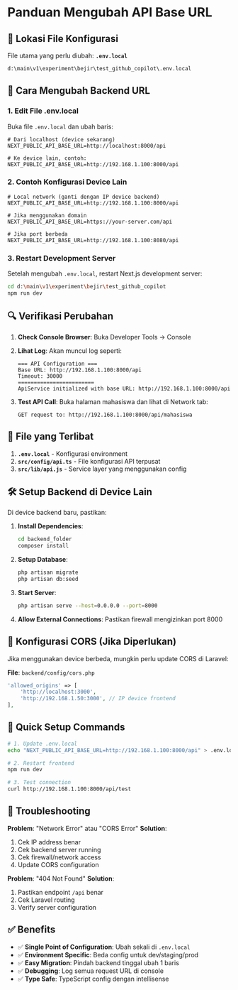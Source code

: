 # Panduan Mengubah API Base URL

## 📍 Lokasi File Konfigurasi

File utama yang perlu diubah: **`.env.local`**

```bash
d:\main\v1\experiment\bejir\test_github_copilot\.env.local
```

## 🔧 Cara Mengubah Backend URL

### 1. Edit File .env.local

Buka file `.env.local` dan ubah baris:

```env
# Dari localhost (device sekarang)
NEXT_PUBLIC_API_BASE_URL=http://localhost:8000/api

# Ke device lain, contoh:
NEXT_PUBLIC_API_BASE_URL=http://192.168.1.100:8000/api
```

### 2. Contoh Konfigurasi Device Lain

```env
# Local network (ganti dengan IP device backend)
NEXT_PUBLIC_API_BASE_URL=http://192.168.1.100:8000/api

# Jika menggunakan domain
NEXT_PUBLIC_API_BASE_URL=https://your-server.com/api

# Jika port berbeda
NEXT_PUBLIC_API_BASE_URL=http://192.168.1.100:8080/api
```

### 3. Restart Development Server

Setelah mengubah `.env.local`, restart Next.js development server:

```bash
cd d:\main\v1\experiment\bejir\test_github_copilot
npm run dev
```

## 🔍 Verifikasi Perubahan

1. **Check Console Browser**: Buka Developer Tools → Console
2. **Lihat Log**: Akan muncul log seperti:
   ```
   === API Configuration ===
   Base URL: http://192.168.1.100:8000/api
   Timeout: 30000
   ========================
   ApiService initialized with base URL: http://192.168.1.100:8000/api
   ```

3. **Test API Call**: Buka halaman mahasiswa dan lihat di Network tab:
   ```
   GET request to: http://192.168.1.100:8000/api/mahasiswa
   ```

## 📁 File yang Terlibat

1. **`.env.local`** - Konfigurasi environment
2. **`src/config/api.ts`** - File konfigurasi API terpusat
3. **`src/lib/api.js`** - Service layer yang menggunakan config

## 🛠️ Setup Backend di Device Lain

Di device backend baru, pastikan:

1. **Install Dependencies**:
   ```bash
   cd backend_folder
   composer install
   ```

2. **Setup Database**:
   ```bash
   php artisan migrate
   php artisan db:seed
   ```

3. **Start Server**:
   ```bash
   php artisan serve --host=0.0.0.0 --port=8000
   ```

4. **Allow External Connections**: Pastikan firewall mengizinkan port 8000

## 🔐 Konfigurasi CORS (Jika Diperlukan)

Jika menggunakan device berbeda, mungkin perlu update CORS di Laravel:

**File**: `backend/config/cors.php`
```php
'allowed_origins' => [
    'http://localhost:3000',
    'http://192.168.1.50:3000', // IP device frontend
],
```

## 🚀 Quick Setup Commands

```bash
# 1. Update .env.local
echo "NEXT_PUBLIC_API_BASE_URL=http://192.168.1.100:8000/api" > .env.local

# 2. Restart frontend
npm run dev

# 3. Test connection
curl http://192.168.1.100:8000/api/test
```

## 📝 Troubleshooting

**Problem**: "Network Error" atau "CORS Error"
**Solution**: 
1. Cek IP address benar
2. Cek backend server running
3. Cek firewall/network access
4. Update CORS configuration

**Problem**: "404 Not Found"
**Solution**:
1. Pastikan endpoint `/api` benar
2. Cek Laravel routing
3. Verify server configuration

## ✅ Benefits

- ✅ **Single Point of Configuration**: Ubah sekali di `.env.local`
- ✅ **Environment Specific**: Beda config untuk dev/staging/prod
- ✅ **Easy Migration**: Pindah backend tinggal ubah 1 baris
- ✅ **Debugging**: Log semua request URL di console
- ✅ **Type Safe**: TypeScript config dengan intellisense
